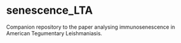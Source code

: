 # senescence_LTA
Companion repository to the paper analysing immunosenescence in American Tegumentary Leishmaniasis.
